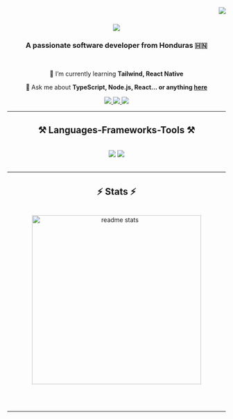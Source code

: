 <img align="right" src="https://visitor-badge.laobi.icu/badge?page_id=raullaboriel.raullaboriel" />

<h1 align="center">
    <img src="https://readme-typing-svg.herokuapp.com/?font=Righteous&size=35&center=true&vCenter=true&width=500&height=70&duration=4000&lines=¡Hola%2C+soy+Raul+Laboriel!;" />
</h1>

<h3 align="center">A passionate software developer from Honduras 🇭🇳</h3>

<br/>

<div align="center">
 
 🌱 I’m currently learning **Tailwind, React Native**

💬 Ask me about **TypeScript, Node.js, React... or anything [here](https://github.com/raullaboriel/raullaboriel/issues)**

 </div>
 
<div align="center"> 
  <a href="mailto:raul.laboriel@gmail.com">
    <img src="https://img.shields.io/badge/Gmail-333333?style=for-the-badge&logo=gmail&logoColor=red" />
  </a>
  <a href="https://linkedin.com/in/raul-laboriel" target="_blank">
    <img src="https://img.shields.io/badge/LinkedIn-0077B5?style=for-the-badge&logo=linkedin&logoColor=white" target="_blank" />
  </a>
  <a href="https://raullaboriel.live" target="_blank">
     <img src="https://img.shields.io/badge/Portfolio-FF5722?style=for-the-badge&logo=todoist&logoColor=white" target="_blank" /> <!-- sqlite, safari, google-chrome are other good icon options -->
  </a>
</div>

 <hr/>
 
<h2 align="center">⚒️ Languages-Frameworks-Tools ⚒️</h2>
<br/>
<div align="center">
    <img src="https://skillicons.dev/icons?i=react,bootstrap,html,css,vscode,github,git" />
    <img src="https://skillicons.dev/icons?i=nodejs,javascript,typescript,mysql,express,mongodb,java" /><br>
</div>

<br/>
<hr/>

<h2 align="center">⚡ Stats ⚡</h2>
<br>
<div align=center>
  <img width=390 src="https://github-readme-stats-mauve-beta.vercel.app/api?username=raullaboriel&show_icons=true&theme=react&rank_icon=github&border_radius=10&count_private=true" alt="readme stats" />
  <br/>
</div>

<br/><br/>

<hr/>

<br/>
